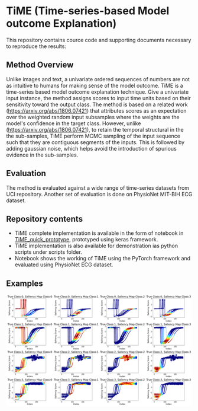 # TiME (Time-series-based Model outcome Explanation)
This repository contains cource code and supporting documents necessary to reproduce the results:

## Method Overview

Unlike images and text, a univariate ordered sequences of numbers are not as intuitive to humans for making sense of the model outcome. TiME is a time-series based model outcome explanation technique. Give a univariate input instance, the method assigns scores to input time units based on their sensitivity toward the output class. The method is based on a related work (https://arxiv.org/abs/1806.07421) that attributes scores as an expectation over the weighted random input subsamples where the weights are the model's confidence in the target class. However, unlike (https://arxiv.org/abs/1806.07421), to retain the temporal structural in the the sub-samples, TiME perform MCMC sampling of the input sequence such that they are contiguous segments of the inputs. This is followed by adding gaussian noise, which helps avoid the introduction of spurious evidence in the sub-samples. 
<!-- ![](https://eclique.github.io/rep-img/TiME/time-overview.pdf) -->

## Evaluation
The method is evaluated against a wide range of time-series datasets from UCI repository. Another set of evaluation is done on PhysioNet MIT-BIH ECG dataset. 

<!-- The evaluation is also done across a wide range of classification models such as ResNet, Inception Net, FCN, MLP, CNN. -->

## Repository contents
* TiME complete implementation is available in the form of notebook in [TiME_quick_prototype](), prototyped using keras framework.
* TiME implementation is also available for demonstration ias python scripts under scripts folder.  
* Notebook []() shows the working of TiME using the PyTorch framework and evaluated using PhysioNet ECG dataset.

## Examples

![](UCI-Trace-MIRROR-class-discriminative-SaliencyScore.png)
